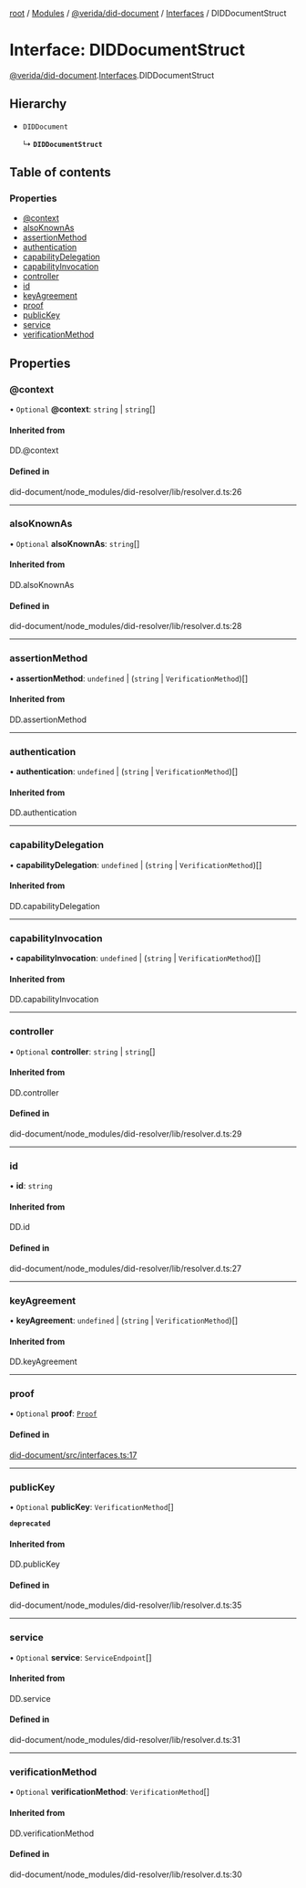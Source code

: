 [root](../README.md) / [Modules](../modules.md) / [@verida/did-document](../modules/verida_did_document.md) / [Interfaces](../modules/verida_did_document.Interfaces.md) / DIDDocumentStruct

# Interface: DIDDocumentStruct

[@verida/did-document](../modules/verida_did_document.md).[Interfaces](../modules/verida_did_document.Interfaces.md).DIDDocumentStruct

## Hierarchy

- `DIDDocument`

  ↳ **`DIDDocumentStruct`**

## Table of contents

### Properties

- [@context](verida_did_document.Interfaces.DIDDocumentStruct.md#@context)
- [alsoKnownAs](verida_did_document.Interfaces.DIDDocumentStruct.md#alsoknownas)
- [assertionMethod](verida_did_document.Interfaces.DIDDocumentStruct.md#assertionmethod)
- [authentication](verida_did_document.Interfaces.DIDDocumentStruct.md#authentication)
- [capabilityDelegation](verida_did_document.Interfaces.DIDDocumentStruct.md#capabilitydelegation)
- [capabilityInvocation](verida_did_document.Interfaces.DIDDocumentStruct.md#capabilityinvocation)
- [controller](verida_did_document.Interfaces.DIDDocumentStruct.md#controller)
- [id](verida_did_document.Interfaces.DIDDocumentStruct.md#id)
- [keyAgreement](verida_did_document.Interfaces.DIDDocumentStruct.md#keyagreement)
- [proof](verida_did_document.Interfaces.DIDDocumentStruct.md#proof)
- [publicKey](verida_did_document.Interfaces.DIDDocumentStruct.md#publickey)
- [service](verida_did_document.Interfaces.DIDDocumentStruct.md#service)
- [verificationMethod](verida_did_document.Interfaces.DIDDocumentStruct.md#verificationmethod)

## Properties

### @context

• `Optional` **@context**: `string` \| `string`[]

#### Inherited from

DD.@context

#### Defined in

did-document/node_modules/did-resolver/lib/resolver.d.ts:26

___

### alsoKnownAs

• `Optional` **alsoKnownAs**: `string`[]

#### Inherited from

DD.alsoKnownAs

#### Defined in

did-document/node_modules/did-resolver/lib/resolver.d.ts:28

___

### assertionMethod

• **assertionMethod**: `undefined` \| (`string` \| `VerificationMethod`)[]

#### Inherited from

DD.assertionMethod

___

### authentication

• **authentication**: `undefined` \| (`string` \| `VerificationMethod`)[]

#### Inherited from

DD.authentication

___

### capabilityDelegation

• **capabilityDelegation**: `undefined` \| (`string` \| `VerificationMethod`)[]

#### Inherited from

DD.capabilityDelegation

___

### capabilityInvocation

• **capabilityInvocation**: `undefined` \| (`string` \| `VerificationMethod`)[]

#### Inherited from

DD.capabilityInvocation

___

### controller

• `Optional` **controller**: `string` \| `string`[]

#### Inherited from

DD.controller

#### Defined in

did-document/node_modules/did-resolver/lib/resolver.d.ts:29

___

### id

• **id**: `string`

#### Inherited from

DD.id

#### Defined in

did-document/node_modules/did-resolver/lib/resolver.d.ts:27

___

### keyAgreement

• **keyAgreement**: `undefined` \| (`string` \| `VerificationMethod`)[]

#### Inherited from

DD.keyAgreement

___

### proof

• `Optional` **proof**: [`Proof`](verida_did_document.Interfaces.Proof.md)

#### Defined in

[did-document/src/interfaces.ts:17](https://github.com/verida/verida-js/blob/7bffc4e/packages/did-document/src/interfaces.ts#L17)

___

### publicKey

• `Optional` **publicKey**: `VerificationMethod`[]

**`deprecated`**

#### Inherited from

DD.publicKey

#### Defined in

did-document/node_modules/did-resolver/lib/resolver.d.ts:35

___

### service

• `Optional` **service**: `ServiceEndpoint`[]

#### Inherited from

DD.service

#### Defined in

did-document/node_modules/did-resolver/lib/resolver.d.ts:31

___

### verificationMethod

• `Optional` **verificationMethod**: `VerificationMethod`[]

#### Inherited from

DD.verificationMethod

#### Defined in

did-document/node_modules/did-resolver/lib/resolver.d.ts:30
